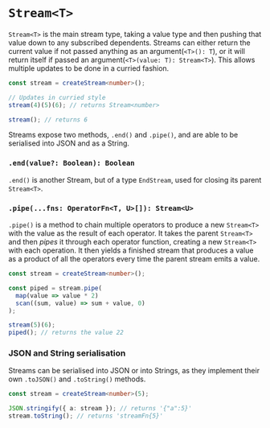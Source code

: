 # `Stream<T>`

`Stream<T>` is the main stream type, taking a value type and then pushing that value down to any subscribed dependents. Streams can either return the current value if not passed anything as an argument(`<T>(): T`), or it will return itself if passed an argument(`<T>(value: T): Stream<T>`). This allows multiple updates to be done in a curried fashion.

```typescript
const stream = createStream<number>();

// Updates in curried style
stream(4)(5)(6); // returns Stream<number>

stream(); // returns 6
```

Streams expose two methods, `.end()` and `.pipe()`, and are able to be serialised into JSON and as a String.

### `.end(value?: Boolean): Boolean`

`.end()` is another Stream, but of a type `EndStream`, used for closing its parent `Stream<T>`.

### `.pipe(...fns: OperatorFn<T, U>[]): Stream<U>`

`.pipe()` is a method to chain multiple operators to produce a new `Stream<T>` with the value as the result of each operator. It takes the parent `Stream<T>` and then _pipes_ it through each operator function, creating a new `Stream<T>` with each operation. It then yields a finished stream that produces a value as a product of all the operators every time the parent stream emits a value.

```typescript
const stream = createStream<number>();

const piped = stream.pipe(
  map(value => value * 2)
  scan((sum, value) => sum + value, 0)
);

stream(5)(6);
piped(); // returns the value 22
```

### JSON and String serialisation

Streams can be serialised into JSON or into Strings, as they implement their own `.toJSON()` and `.toString()` methods.

```typescript
const stream = createStream<number>(5);

JSON.stringify({ a: stream }); // returns '{"a":5}'
stream.toString(); // returns 'streamFn{5}'
```
